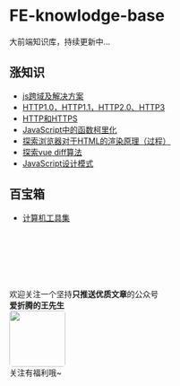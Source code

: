 # FE-knowlodge-base
大前端知识库，持续更新中...

## 涨知识
- [js跨域及解决方案](https://github.com/FIGHTING-TOP/FE-knowlodge-base/issues/1)
- [HTTP1.0，HTTP1.1，HTTP2.0、HTTP3](https://github.com/FIGHTING-TOP/FE-knowlodge-base/issues/2)
- [HTTP和HTTPS](https://github.com/FIGHTING-TOP/FE-knowlodge-base/issues/3)
- [JavaScript中的函数柯里化](https://github.com/FIGHTING-TOP/FE-knowlodge-base/issues/4)
- [探索浏览器对于HTML的渲染原理（过程）](https://github.com/FIGHTING-TOP/FE-knowlodge-base/issues/6)
- [探索vue diff算法](https://github.com/FIGHTING-TOP/FE-knowlodge-base/issues/7)
- [JavaScript设计模式](https://github.com/FIGHTING-TOP/FE-knowlodge-base/issues/8)

## 百宝箱
- [计算机工具集](https://github.com/FIGHTING-TOP/FE-knowlodge-base/issues/5)






<br><br><br><br><br><br>
欢迎关注一个坚持**只推送优质文章**的公众号<br>
**爱折腾的王先生**<br>
<img width="100px" style="border-radius:5px" src="https://user-images.githubusercontent.com/22701388/96853436-f0088800-148c-11eb-8337-fc0121fbb2f4.jpg"><br>
关注有福利哦~
